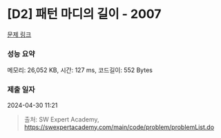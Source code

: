 # [D2] 패턴 마디의 길이 - 2007 

[문제 링크](https://swexpertacademy.com/main/code/problem/problemDetail.do?contestProbId=AV5P1kNKAl8DFAUq) 

### 성능 요약

메모리: 26,052 KB, 시간: 127 ms, 코드길이: 552 Bytes

### 제출 일자

2024-04-30 11:21



> 출처: SW Expert Academy, https://swexpertacademy.com/main/code/problem/problemList.do